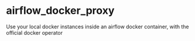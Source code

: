 # airflow_docker_proxy
Use your local docker instances inside an airflow docker container, with the official docker operator
